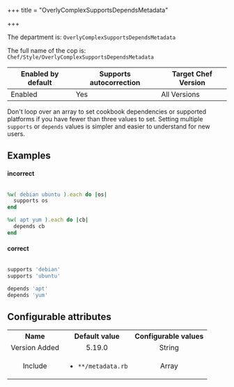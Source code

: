 +++
title = "OverlyComplexSupportsDependsMetadata"

+++

<!-- This content is automatically generated. See https://github.com/chef/chef-web-docs/blob/main/generated/README.md -->

The department is: `OverlyComplexSupportsDependsMetadata`

The full name of the cop is: `Chef/Style/OverlyComplexSupportsDependsMetadata`

| Enabled by default | Supports autocorrection | Target Chef Version |
| --- | --- | --- |
| Enabled | Yes | All Versions |

Don't loop over an array to set cookbook dependencies or supported platforms if you have fewer than three values to set. Setting multiple `supports` or `depends` values is simpler and easier to understand for new users.

## Examples


#### incorrect

```ruby

%w( debian ubuntu ).each do |os|
  supports os
end

%w( apt yum ).each do |cb|
  depends cb
end
```

#### correct

```ruby

supports 'debian'
supports 'ubuntu'

depends 'apt'
depends 'yum'
```

## Configurable attributes

<table>
<tbody><tr>
<th>Name</th>
<th>Default value</th>
<th>Configurable values</th>
</tr>
<tr>
<td style="text-align:center">Version Added</td>
<td style="text-align:center">5.19.0</td>
<td style="text-align:center">String</td>
</tr>
<tr><td style="text-align:center">Include</td>
<td style="text-align:center"><ul>
<li><code>**/metadata.rb</code></li>
</ul>
</td>
<td style="text-align:center">Array</td>
</tr></tbody></table>
